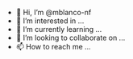 - 👋 Hi, I’m @mblanco-nf
- 👀 I’m interested in ...
- 🌱 I’m currently learning ...
- 💞️ I’m looking to collaborate on ...
- 📫 How to reach me ...

<!---
mblanco-nf/mblanco-nf is a ✨ special ✨ repository because its `README.md` (this file) appears on your GitHub profile.
You can click the Preview link to take a look at your changes.
--->
